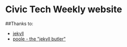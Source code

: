 # Civic Tech Weekly website

##Thanks to:

- [jekyll](http://jekyllrb.com/)
- [poole - the "jekyll butler"](http://getpoole.com)
